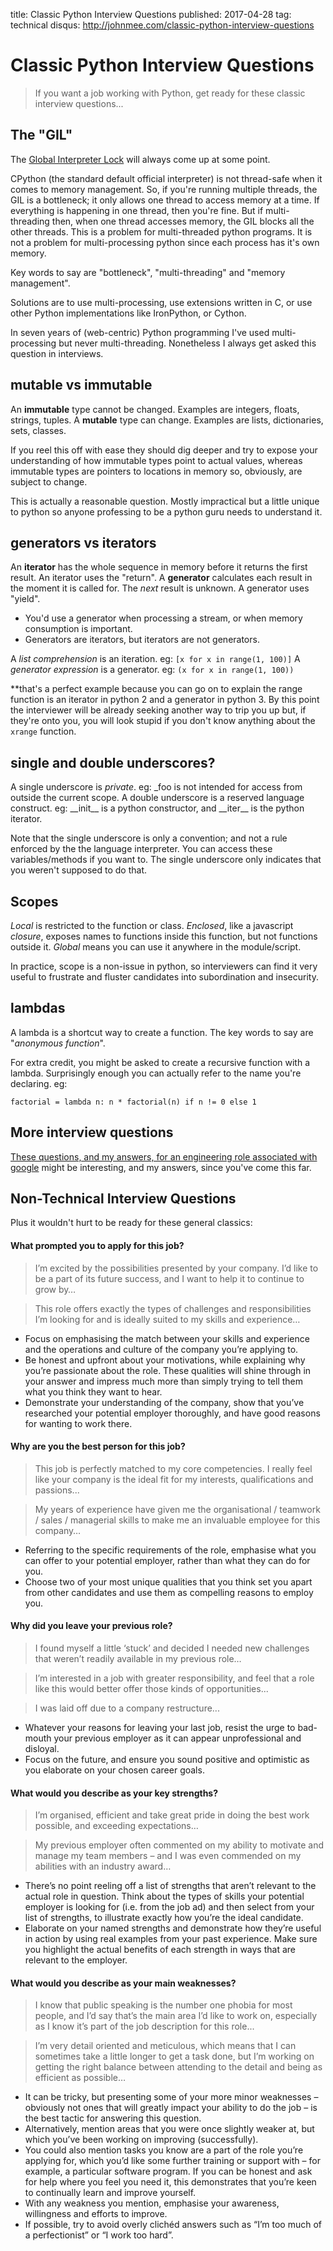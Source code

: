 title: Classic Python Interview Questions
published: 2017-04-28
tag: technical
disqus: http://johnmee.com/classic-python-interview-questions


# Classic Python Interview Questions

> If you want a job working with Python, get ready for these classic interview questions...

## The "GIL"

The [Global Interpreter Lock](https://wiki.python.org/moin/GlobalInterpreterLock) will always come up at some point.

CPython (the standard default official interpreter) is not thread-safe when it comes to memory management.  So, if
you're running multiple threads, the GIL is a bottleneck; it only allows one thread to access memory at a time.
If everything is happening in one thread, then you're fine.  But if multi-threading then, when one thread accesses memory,
the GIL blocks all the other threads.  This is a problem for multi-threaded python programs. It is not a problem for
multi-processing python since each process has it's own memory.

Key words to say are "bottleneck", "multi-threading" and "memory management".

Solutions are to use multi-processing, use extensions written in C, or use other Python implementations like IronPython,
or Cython.

In seven years of (web-centric) Python programming I've used multi-processing but never multi-threading.  Nonetheless I
always get asked this question in interviews.


## mutable vs immutable

An **immutable** type cannot be changed. Examples are integers, floats, strings, tuples.
A **mutable** type can change.  Examples are lists, dictionaries, sets, classes.

If you reel this off with ease they should dig deeper and try to expose your understanding of how immutable types point to
actual values, whereas immutable types are pointers to locations in memory so, obviously, are subject to change.

This is actually a reasonable question.  Mostly impractical but a little unique to python so anyone professing to be a
python guru needs to understand it.

## generators vs iterators

An **iterator** has the whole sequence in memory before it returns the first result.  An iterator uses the "return".
A **generator** calculates each result in the moment it is called for. The _next_ result is unknown.  A generator uses "yield".

* You'd use a generator when processing a stream, or when memory consumption is important.
* Generators are iterators, but iterators are not generators.

A *list comprehension* is an iteration. eg: `[x for x in range(1, 100)]`
A *generator expression* is a generator. eg: `(x for x in range(1, 100))`

**that's a perfect example because you can go on to explain the range function is an iterator in python 2 and a
generator in python 3.  By this point the interviewer will be already seeking another way to trip you up but, if they're
onto you, you will look stupid if you don't know anything about the `xrange` function.

## single and double underscores?

A single underscore is *private*.  eg: \_foo is not intended for access from outside the current scope.
A double underscore is a reserved language construct. eg: \_\_init\_\_ is a python constructor, and \_\_iter\_\_ is the python
iterator.

Note that the single underscore is only a convention; and not a rule enforced by the the language interpreter.
You can access these variables/methods if you want to. The single underscore only indicates that you weren't supposed to do that.


## Scopes

*Local* is restricted to the function or class.
*Enclosed*, like a javascript *closure*, exposes names to functions inside this function, but not functions outside it.
*Global* means you can use it anywhere in the module/script.

In practice, scope is a non-issue in python, so interviewers can find it very useful to frustrate and fluster candidates
into subordination and insecurity.

## lambdas

A lambda is a shortcut way to create a function. The key words to say are "*anonymous function*".

For extra credit, you might be asked to create a recursive function with a lambda. Surprisingly enough you can actually
refer to the name you're declaring. eg:

`factorial = lambda n: n * factorial(n) if n != 0 else 1`

## More interview questions

[These questions, and my answers, for an engineering
role associated with google](/html/google-evaluation.html) might be interesting, and my answers, since you've come this far.


## Non-Technical Interview Questions

Plus it wouldn't hurt to be ready for these general classics:

#### What prompted you to apply for this job?

> I’m excited by the possibilities presented by your company. I’d like to be a part of its future success, and I want
to help it to continue to grow by…

> This role offers exactly the types of challenges and responsibilities I’m looking for and is ideally suited to my
skills and experience…

* Focus on emphasising the match between your skills and experience and the operations and culture of the company you’re applying to.
* Be honest and upfront about your motivations, while explaining why you’re passionate about the role. These qualities will shine through in your answer and impress much more than simply trying to tell them what you think they want to hear.
* Demonstrate your understanding of the company, show that you’ve researched your potential employer thoroughly, and have good reasons for wanting to work there.


#### Why are you the best person for this job?

> This job is perfectly matched to my core competencies. I really feel like your company is the ideal fit for my
interests, qualifications and passions...

> My years of experience have given me the organisational / teamwork / sales / managerial skills to make me an
invaluable employee for this company…

* Referring to the specific requirements of the role, emphasise what you can offer to your potential employer,
rather than what they can do for you.
* Choose two of your most unique qualities that you think set you apart from other candidates and use them as
compelling reasons to employ you.


#### Why did you leave your previous role?

> I found myself a little ‘stuck’ and decided I needed new challenges that weren’t readily available in my previous role…

> I’m interested in a job with greater responsibility, and feel that a role like this would better offer those kinds
of opportunities...

> I was laid off due to a company restructure...

* Whatever your reasons for leaving your last job, resist the urge to bad-mouth your previous employer as it can
appear unprofessional and disloyal.
* Focus on the future, and ensure you sound positive and optimistic as you elaborate on your chosen career goals.

#### What would you describe as your key strengths?

> I’m organised, efficient and take great pride in doing the best work possible, and exceeding expectations…

> My previous employer often commented on my ability to motivate and manage my team members – and I was even
commended on my abilities with an industry award…

* There’s no point reeling off a list of strengths that aren’t relevant to the actual role in question. Think about
the types of skills your potential employer is looking for (i.e. from the job ad) and then select from your list of
strengths, to illustrate exactly how you’re the ideal candidate.
* Elaborate on your named strengths and demonstrate how they’re useful in action by using real examples from your
past experience. Make sure you highlight the actual benefits of each strength in ways that are relevant to the employer.

#### What would you describe as your main weaknesses?

> I know that public speaking is the number one phobia for most people, and I’d say that’s the main area I’d like to
work on, especially as I know it’s part of the job description for this role...

> I’m very detail oriented and meticulous, which means that I can sometimes take a little longer to get a task done,
but I’m working on getting the right balance between attending to the detail and being as efficient as possible…

* It can be tricky, but presenting some of your more minor weaknesses – obviously not ones that will greatly
impact your ability to do the job – is the best tactic for answering this question.
* Alternatively, mention areas that you were once slightly weaker at, but which you’ve been working on
improving (successfully).
* You could also mention tasks you know are a part of the role you’re applying for, which you’d like some
further training or support with – for example, a particular software program. If you can be honest and ask
for help where you feel you need it, this demonstrates that you’re keen to continually learn and improve yourself.
* With any weakness you mention, emphasise your awareness, willingness and efforts to improve.
* If possible, try to avoid overly clichéd answers such as “I’m too much of a perfectionist” or “I work too hard”.
